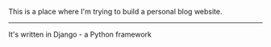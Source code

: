 This is a place where I'm trying to build a personal blog website.
***
It's written in Django - a Python framework